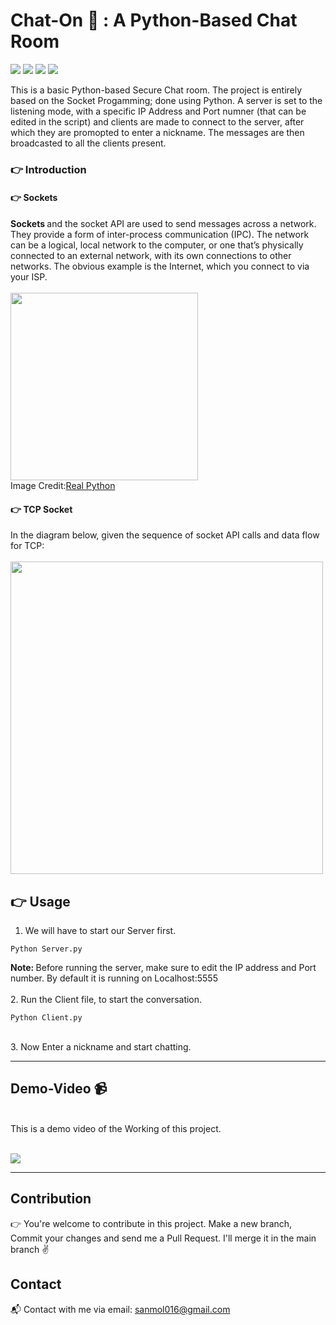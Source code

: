 # Chat-On 🐍 : A Python-Based Chat Room
![](https://img.shields.io/apm/l/vim-mode?style=plastic)
![](https://img.shields.io/pypi/pyversions/Django?style=plastic)
![](https://img.shields.io/github/last-commit/IamLucif3r/Chat-On)
![](https://img.shields.io/github/commit-activity/w/IamLucif3r/Chat-On?style=plastic)


This is a basic Python-based Secure Chat room. The project is entirely based on the Socket Progamming; done using Python. A server is set to the listening mode, with a specific IP Address and Port numner (that can be edited in the script) and clients are made to connect to the server, after which they are promopted to enter a nickname. The messages are then broadcasted to all the clients present. 

### 👉 Introduction

#### 👉 Sockets
<b> Sockets </b> and the socket API are used to send messages across a network. They provide a form of inter-process communication (IPC). The network can be a logical, local network to the computer, or one that’s physically connected to an external network, with its own connections to other networks. The obvious example is the Internet, which you connect to via your ISP. <br><br>
<img align="center" height=300px src=https://github.com/IamLucif3r/Chat-On/blob/main/assets/Python-Sockets-Tutorial_Watermarked.webp> <br>
Image Credit:[Real Python](https://realpython.com/python-sockets/)

#### 👉 TCP Socket
In the diagram below, given the sequence of socket API calls and data flow for TCP:
<br><br>
<img align="center" src=https://github.com/IamLucif3r/Chat-On/blob/main/assets/Screenshot%20at%202021-05-21%2010-47-40.png height=500px>

## 👉 Usage

1. We will have to start our Server first.
``` shell
Python Server.py
```
<b>Note: </b> Before running the server, make sure to edit the IP address and Port number. By default it is running on Localhost:5555 <br><br>
2. Run the Client file, to start the conversation. 
``` Shell
Python Client.py
```
<br>
3. Now Enter a nickname and start chatting. 

<hr>

## Demo-Video 📹
<br>
This is a demo video of the Working of this project.
<br><br>

![](https://github.com/IamLucif3r/Chat-On/blob/main/assets/2021-05-21-09-25-56.gif)

<hr>

## Contribution
👉 You're welcome to contribute in this project. Make a new branch, Commit your changes and send me a Pull Request. I'll merge it in the main branch ✌

## Contact
📬 Contact with me via email: [sanmol016@gmail.com](mailto:sanmol016@gmail.com)
